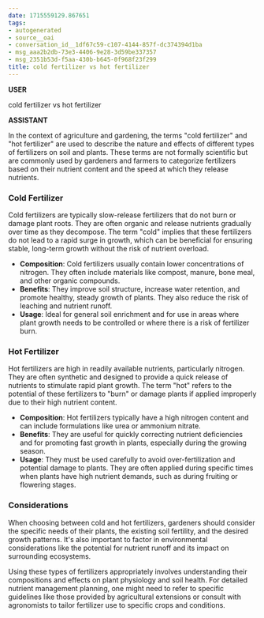 ```yaml
---
date: 1715559129.867651
tags:
- autogenerated
- source__oai
- conversation_id__1df67c59-c107-4144-857f-dc374394d1ba
- msg_aaa2b2db-73e3-4406-9e28-3d59be337357
- msg_2351b53d-f5aa-430b-b645-0f968f23f299
title: cold fertilizer vs hot fertilizer
---
```



**USER**

cold fertilizer vs hot fertilizer


**ASSISTANT**

In the context of agriculture and gardening, the terms "cold fertilizer" and "hot fertilizer" are used to describe the nature and effects of different types of fertilizers on soil and plants. These terms are not formally scientific but are commonly used by gardeners and farmers to categorize fertilizers based on their nutrient content and the speed at which they release nutrients.

### Cold Fertilizer

Cold fertilizers are typically slow-release fertilizers that do not burn or damage plant roots. They are often organic and release nutrients gradually over time as they decompose. The term "cold" implies that these fertilizers do not lead to a rapid surge in growth, which can be beneficial for ensuring stable, long-term growth without the risk of nutrient overload.

- **Composition**: Cold fertilizers usually contain lower concentrations of nitrogen. They often include materials like compost, manure, bone meal, and other organic compounds.
- **Benefits**: They improve soil structure, increase water retention, and promote healthy, steady growth of plants. They also reduce the risk of leaching and nutrient runoff.
- **Usage**: Ideal for general soil enrichment and for use in areas where plant growth needs to be controlled or where there is a risk of fertilizer burn.

### Hot Fertilizer

Hot fertilizers are high in readily available nutrients, particularly nitrogen. They are often synthetic and designed to provide a quick release of nutrients to stimulate rapid plant growth. The term "hot" refers to the potential of these fertilizers to "burn" or damage plants if applied improperly due to their high nutrient content.

- **Composition**: Hot fertilizers typically have a high nitrogen content and can include formulations like urea or ammonium nitrate.
- **Benefits**: They are useful for quickly correcting nutrient deficiencies and for promoting fast growth in plants, especially during the growing season.
- **Usage**: They must be used carefully to avoid over-fertilization and potential damage to plants. They are often applied during specific times when plants have high nutrient demands, such as during fruiting or flowering stages.

### Considerations

When choosing between cold and hot fertilizers, gardeners should consider the specific needs of their plants, the existing soil fertility, and the desired growth patterns. It's also important to factor in environmental considerations like the potential for nutrient runoff and its impact on surrounding ecosystems.

Using these types of fertilizers appropriately involves understanding their compositions and effects on plant physiology and soil health. For detailed nutrient management planning, one might need to refer to specific guidelines like those provided by agricultural extensions or consult with agronomists to tailor fertilizer use to specific crops and conditions.